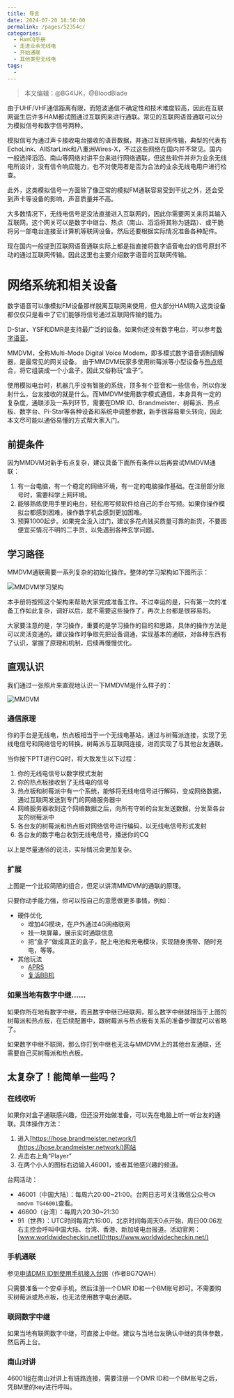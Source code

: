 ```yaml
---
title: 导言
date: 2024-07-20 18:50:00
permalink: /pages/52354c/
categories:
  - HamCQ手册
  - 走进业余无线电
  - 开始通联
  - 其他类型无线电
tags:
  - 
---
```


> 本文编辑：@BG4IJK，@BloodBlade

由于UHF/VHF通信距离有限，而短波通信不确定性和技术难度较高，因此在互联网诞生后许多HAM都试图通过互联网来进行通联。常见的互联网语音通联可以分为模拟信号和数字信号两种。

模拟信号为通过声卡接收电台接收的语音数据，并通过互联网传输，典型的代表有EchoLink、AllStarLink和八重洲Wires-X，不过这些网络在国内并不常见。国内一般选择滔滔、南山等网络对讲平台来进行网络通联，但这些软件并非为业余无线电所设计，没有信令响应能力，也不对使用者是否为合法的业余无线电用户进行检查。

此外，这类模拟信号一方面除了像正常的模拟FM通联容易受到干扰之外，还会受到声卡等设备的影响，声音质量并不高。

大多数情况下，无线电信号是没法直接进入互联网的，因此你需要网关来将其输入互联网。这个网关可以是数字中继台、热点（南山、滔滔将其称为链路）、或干脆将另一部电台连接至计算机等联网设备。然后还要根据实际情况准备各种配件。

现在国内一般提到互联网语音通联实际上都是指直接将数字语音电台的信号原封不动的通过互联网传输。因此这里也主要介绍数字语音的互联网传输。

# 网络系统和相关设备

数字语音可以像模拟FM设备那样脱离互联网来使用，但大部分HAM购入这类设备都仅仅只是看中了它们能够将信号通过互联网传输的能力。

D-Star、YSF和DMR是支持最广泛的设备。如果你还没有数字电台，可以参考[数字语音](/pages/52354c/)。

MMDVM，全称Multi-Mode Digital Voice Modem，即多模式数字语音调制调解器，是最常见的网关设备。
由于MMDVM玩家多使用树莓派等小型设备与[热点](/pages/fe2bc6/#热点)组合，将它组装成一个小盒子，因此又俗称玩“盒子”。

使用模拟电台时，机器几乎没有智能的系统，顶多有个亚音和一些信令，所以你发射什么，台友接收的就是什么。而MMDVM使用数字模式通信，本身具有一定的复杂度，通联涉及一系列环节，需要在DMR ID、Brandmeister、树莓派、热点板、数字台、Pi-Star等各种设备和系统中调整参数，新手很容易晕头转向，因此本文尽可能以通俗易懂的方式帮大家入门。

## 前提条件

因为MMDVM对新手有点复杂，建议具备下面所有条件以后再尝试MMDVM通联：

1. 有一台电脑，有一个稳定的网络环境，有一定的电脑操作基础。在注册部分账号时，需要科学上网环境。
2. 能够熟练使用手里的电台，轻松用写频软件给自己的手台写频。如果你操作模拟台都感到困难，操作数字机会感到更加困难。
3. 预算1000起步。如果完全没入过门，建议多花点钱买质量可靠的新货，不要图便宜买情况不明的二手货，以免遇到各种玄学问题。

## 学习路径

MMDVM通联需要一系列复杂的初始化操作。整体的学习架构如下图所示：

![MMDVM学习架构](/img/0204/04_01_1.png)

本手册将按照这个架构来帮助大家完成准备工作。不过幸运的是，只有第一次的准备工作如此复杂，调好以后，就不需要这些操作了，再次上台都是很容易的。

大家要注意的是，学习操作，重要的是学习操作的目的和思路，具体的操作方法是可以灵活变通的。建议操作时争取先把设备调通，实现基本的通联，对各种东西有了认识，掌握了原理和机制，后续再慢慢优化。

## 直观认识

我们通过一张照片来直观地认识一下MMDVM是什么样子的：

![MMDVM](/img/0204/04_01_1_mmdvm.jpg)

### 通信原理

你的手台是无线电，热点板相当于一个无线电基站，通过与树莓派连接，实现了无线电信号和网络信号的转换。树莓派与互联网连接，进而实现了与其他台友通联。

当你按下PTT进行CQ时，将大致发生以下过程：

1. 你的无线电信号以数字模式发射
2. 你的热点板接收到了无线电的信号
3. 热点板和树莓派中有一个系统，能够将无线电信号进行解码，变成网络数据，通过互联网发送到专门的网络服务器中
4. 网络服务器收到这个网络数据之后，向所有守听的台友发送数据，分发至各台友的树莓派中
5. 各台友的树莓派和热点板对网络信号进行编码，以无线电信号形式发射
6. 各台友的数字电台收到无线电信号，播送你的CQ

以上是尽量通俗的说法，实际情况会更加复杂。

### 扩展

上图是一个比较简陋的组合，但足以讲清MMDVM的通联的原理。

只要你动手能力强，你可以按自己的意愿做更多事情，例如：

* 硬件优化
  * 增加4G模块，在户外通过4G网络联网
  * 挂一块屏幕，展示实时通联信息
  * 把“盒子”做成真正的盒子，配上电池和充电模块，实现随身携带、随时充电，等等。
* 其他玩法
  * [APRS](https://bh8sel.com/233.html)
  * [复活BB机](https://bh8sel.com/1452.html)

### 如果当地有数字中继……

如果你所在地有数字中继，而且数字中继已经联网，那么数字中继就相当于上图的树莓派和热点板，在后续配置中，跟树莓派与热点板有关系的准备步骤就可以省略了。

如果数字中继不联网，那么你打到中继也无法与MMDVM上的其他台友通联，还需要自己买树莓派和热点板。

## 太复杂了！能简单一些吗？

### 在线收听

如果你对盒子通联感兴趣，但还没开始做准备，可以先在电脑上听一听台友的通联。具体操作方法：

1. 进入[https://hose.brandmeister.network/](https://hose.brandmeister.network/)网站
2. 点击右上角“Player”
3. 在两个小人的图标右边输入46001，或者其他感兴趣的频道。

台网活动：

* 46001（中国大陆）：每周六20:00~21:00。台网日志可关注微信公众号`CN mmdvm TG46001`查看。
* 46600（台湾）：每周六20:30~21:30
* 91（世界）：UTC时间每周六16:00，北京时间每周天0点开始，周日00:06左右主控会呼叫中国大陆、台湾、香港、新加坡电台报道。活动官网：[www.worldwidecheckin.net](https://www.worldwidecheckin.net/)

### 手机通联

参见[申请DMR ID到使用手机接入台网](https://dd.94jpop.info:8886/%E4%B8%9A%E4%BD%99%E6%97%A0%E7%BA%BF%E7%94%B5/%E5%9B%BE%E6%96%87%E6%95%99%E7%A8%8B%E8%AF%B4%E6%98%8E%E4%B9%A6%E4%B8%8E%E6%96%87%E6%A1%A3/DroidStar%E7%AE%80%E6%98%93%E8%AE%BE%E7%BD%AE%E6%95%99%E7%A8%8B%28BG7QWH%29.pdf)（作者BG7QWH）

只需要准备一个安卓手机，然后注册一个DMR ID和一个BM账号即可。不需要购买树莓派或热点板，也无法使用数字电台通联。

### 联网数字中继

如果当地有联网数字中继，可直接上中继。建议与当地台友确认中继的具体参数，然后再上台。

### 南山对讲

46001组在南山对讲上有链路连接，需要注册一个DMR ID和一个BM账号之后，凭BM里的key进行呼叫。
